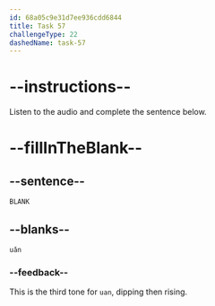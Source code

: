 ```yaml
---
id: 68a05c9e31d7ee936cdd6844
title: Task 57
challengeType: 22
dashedName: task-57
---
```


<!-- (Audio) A: uǎn -->

# --instructions--

Listen to the audio and complete the sentence below.

# --fillInTheBlank--

## --sentence--

`BLANK`

## --blanks--

`uǎn`

### --feedback--

This is the third tone for `uan`, dipping then rising.
